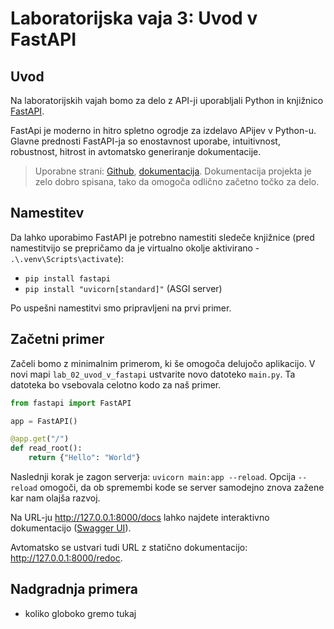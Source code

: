 # Laboratorijska vaja 3: Uvod v FastAPI

## Uvod
Na laboratorijskih vajah bomo za delo z API-ji uporabljali Python in knjižnico [FastAPI](https://fastapi.tiangolo.com/).

FastApi je moderno in hitro spletno ogrodje za izdelavo APijev v Python-u. Glavne prednosti FastAPI-ja so enostavnost uporabe, intuitivnost, robustnost, hitrost in avtomatsko generiranje dokumentacije.

> Uporabne strani: [Github](https://github.com/tiangolo/fastapi), [dokumentacija](https://fastapi.tiangolo.com). Dokumentacija projekta je zelo dobro spisana, tako da omogoča odlično začetno točko za delo.

## Namestitev

Da lahko uporabimo FastAPI je potrebno namestiti sledeče knjižnice (pred namestitvijo se prepričamo da je virtualno okolje aktivirano - `.\.venv\Scripts\activate`):
- `pip install fastapi`
- `pip install "uvicorn[standard]"` (ASGI server)

Po uspešni namestitvi smo pripravljeni na prvi primer.

## Začetni primer

Začeli bomo z minimalnim primerom, ki še omogoča delujočo aplikacijo. V novi mapi `lab_02_uvod_v_fastapi` ustvarite novo datoteko `main.py`. Ta datoteka bo vsebovala celotno kodo za naš primer.

```python
from fastapi import FastAPI

app = FastAPI()

@app.get("/")
def read_root():
    return {"Hello": "World"}
```

Naslednji korak je zagon serverja: `uvicorn main:app --reload`. Opcija `--reload` omogoči, da ob spremembi kode se server samodejno znova zažene kar nam olajša razvoj.

Na URL-ju http://127.0.0.1:8000/docs lahko najdete interaktivno dokumentacijo ([Swagger UI](https://github.com/swagger-api/swagger-ui)).

Avtomatsko se ustvari tudi URL z statično dokumentacijo: http://127.0.0.1:8000/redoc.


## Nadgradnja primera

- koliko globoko gremo tukaj